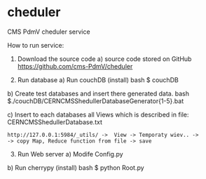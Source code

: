 cheduler
========

CMS PdmV cheduler service

How to run service:

1) Download the source code
 a) source code stored on GitHub
    https://github.com/cms-PdmV/cheduler

2) Run database
 a) Run couchDB (install)
    bash $ couchDB

 b) Create test databases and insert there generated data.
    bash $./couchDB/CERNCMSShedullerDatabaseGenerator{1-5}.bat

 c) Insert to each databases all Views which is described in file:
    CERNCMSShedullerDatabase.txt
     
    http://127.0.0.1:5984/_utils/ ->  View -> Temporaty wiev.. ->
    -> copy Map, Reduce function from file -> save

3) Run Web server
 a) Modife Config.py

 b) Run cherrypy (install)
    bash $ python Root.py

